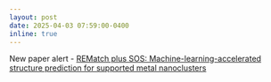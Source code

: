 ```yaml
---
layout: post
date: 2025-04-03 07:59:00-0400
inline: true
---
```


New paper alert - <a href='https://journals.aps.org/prmaterials/abstract/10.1103/PhysRevMaterials.9.033801'>REMatch plus SOS: Machine-learning-accelerated structure prediction for supported metal nanoclusters</a>

